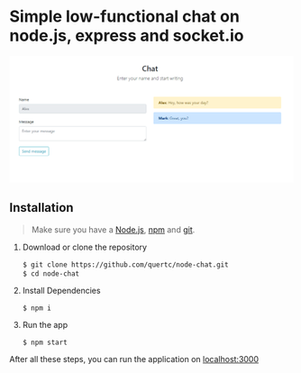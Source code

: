 # Simple low-functional chat on node.js, express and socket.io

![Screenshot](https://github.com/quertc/node-chat/blob/master/public/image/img.PNG)

## Installation
> Make sure you have a [Node.js](https://nodejs.org/), [npm](https://www.npmjs.com/) and [git](https://git-scm.com).

1. Download or clone the repository

	```
	$ git clone https://github.com/quertc/node-chat.git
	$ cd node-chat
	```
2. Install Dependencies

	```
	$ npm i
	```
3. Run the app

	```
	$ npm start
	```

After all these steps, you can run the application on [localhost:3000](http://localhost:3000/)
